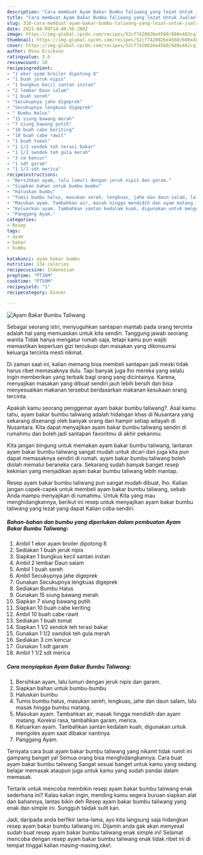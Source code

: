 ```yaml
---
description: "Cara membuat Ayam Bakar Bumbu Taliwang yang lezat Untuk Jualan"
title: "Cara membuat Ayam Bakar Bumbu Taliwang yang lezat Untuk Jualan"
slug: 310-cara-membuat-ayam-bakar-bumbu-taliwang-yang-lezat-untuk-jualan
date: 2021-04-09T14:40:56.260Z
image: https://img-global.cpcdn.com/recipes/52cf7420026e4560/680x482cq70/ayam-bakar-bumbu-taliwang-foto-resep-utama.jpg
thumbnail: https://img-global.cpcdn.com/recipes/52cf7420026e4560/680x482cq70/ayam-bakar-bumbu-taliwang-foto-resep-utama.jpg
cover: https://img-global.cpcdn.com/recipes/52cf7420026e4560/680x482cq70/ayam-bakar-bumbu-taliwang-foto-resep-utama.jpg
author: Mina Erickson
ratingvalue: 3.6
reviewcount: 10
recipeingredient:
- "1 ekor ayam broiler dipotong 8"
- "1 buah jeruk nipis"
- "1 bungkus kecil santan instan"
- "2 lembar Daun salam"
- "1 buah sereh"
- "Secukupnya jahe digeprek"
- "Secukupnya lengkuas digeprek"
- " Bumbu Halus"
- "15 siung bawang merah"
- "7 siung bawang putih"
- "10 buah cabe keriting"
- "10 buah cabe rawit"
- "1 buah tomat"
- "1 1/2 sendok teh terasi bakar"
- "1 1/2 swndok teh gula merah"
- "3 cm kencur"
- "1 sdt garam"
- "1 1/2 sdt merica"
recipeinstructions:
- "Bersihkan ayam, lalu lumuri dengan jeruk nipis dan garam."
- "Siapkan bahan untuk bumbu-bumbu"
- "Haluskan bumbu"
- "Tumis bumbu halus, masukan sereh, lengkuas, jahe dan daun salam, lalu masak hingga bumbu matang."
- "Masukan ayam. Tambahkan air, masak hingga mendidih dan ayam matang. Koreksi rasa, tambahkan garam, merica."
- "Keluarkan ayam. Tambahkan santan kedalam kuah, digunakan untuk mengoles ayam saat dibakar nantinya"
- "Panggang Ayam."
categories:
- Resep
tags:
- ayam
- bakar
- bumbu

katakunci: ayam bakar bumbu 
nutrition: 134 calories
recipecuisine: Indonesian
preptime: "PT36M"
cooktime: "PT59M"
recipeyield: "1"
recipecategory: Dinner

---
```



![Ayam Bakar Bumbu Taliwang](https://img-global.cpcdn.com/recipes/52cf7420026e4560/680x482cq70/ayam-bakar-bumbu-taliwang-foto-resep-utama.jpg)

Sebagai seorang istri, menyuguhkan santapan mantab pada orang tercinta adalah hal yang memuaskan untuk kita sendiri. Tanggung jawab seorang  wanita Tidak hanya mengatur rumah saja, tetapi kamu pun wajib memastikan keperluan gizi tercukupi dan masakan yang dikonsumsi keluarga tercinta mesti nikmat.

Di zaman  saat ini, kalian memang bisa membeli santapan jadi meski tidak harus ribet memasaknya dulu. Tapi banyak juga lho mereka yang selalu ingin memberikan yang terbaik bagi orang yang dicintainya. Karena, menyajikan masakan yang dibuat sendiri jauh lebih bersih dan bisa menyesuaikan makanan tersebut berdasarkan makanan kesukaan orang tercinta. 



Apakah kamu seorang penggemar ayam bakar bumbu taliwang?. Asal kamu tahu, ayam bakar bumbu taliwang adalah hidangan khas di Nusantara yang sekarang disenangi oleh banyak orang dari hampir setiap wilayah di Nusantara. Kita dapat menyajikan ayam bakar bumbu taliwang sendiri di rumahmu dan boleh jadi santapan favoritmu di akhir pekanmu.

Kita jangan bingung untuk memakan ayam bakar bumbu taliwang, lantaran ayam bakar bumbu taliwang sangat mudah untuk dicari dan juga kita pun dapat memasaknya sendiri di rumah. ayam bakar bumbu taliwang boleh diolah memalui beraneka cara. Sekarang sudah banyak banget resep kekinian yang menjadikan ayam bakar bumbu taliwang lebih mantap.

Resep ayam bakar bumbu taliwang pun sangat mudah dibuat, lho. Kalian jangan capek-capek untuk membeli ayam bakar bumbu taliwang, sebab Anda mampu menyajikan di rumahmu. Untuk Kita yang mau menghidangkannya, berikut ini resep untuk menyajikan ayam bakar bumbu taliwang yang lezat yang dapat Kalian coba sendiri.

<!--inarticleads1-->

##### Bahan-bahan dan bumbu yang diperlukan dalam pembuatan Ayam Bakar Bumbu Taliwang:

1. Ambil 1 ekor ayam broiler dipotong 8
1. Sediakan 1 buah jeruk nipis
1. Siapkan 1 bungkus kecil santan instan
1. Ambil 2 lembar Daun salam
1. Ambil 1 buah sereh
1. Ambil Secukupnya jahe digeprek
1. Gunakan Secukupnya lengkuas digeprek
1. Sediakan  Bumbu Halus
1. Gunakan 15 siung bawang merah
1. Siapkan 7 siung bawang putih
1. Siapkan 10 buah cabe keriting
1. Ambil 10 buah cabe rawit
1. Sediakan 1 buah tomat
1. Siapkan 1 1/2 sendok teh terasi bakar
1. Gunakan 1 1/2 swndok teh gula merah
1. Sediakan 3 cm kencur
1. Gunakan 1 sdt garam
1. Ambil 1 1/2 sdt merica




<!--inarticleads2-->

##### Cara menyiapkan Ayam Bakar Bumbu Taliwang:

1. Bersihkan ayam, lalu lumuri dengan jeruk nipis dan garam.
1. Siapkan bahan untuk bumbu-bumbu
1. Haluskan bumbu
1. Tumis bumbu halus, masukan sereh, lengkuas, jahe dan daun salam, lalu masak hingga bumbu matang.
1. Masukan ayam. Tambahkan air, masak hingga mendidih dan ayam matang. Koreksi rasa, tambahkan garam, merica.
1. Keluarkan ayam. Tambahkan santan kedalam kuah, digunakan untuk mengoles ayam saat dibakar nantinya
1. Panggang Ayam.




Ternyata cara buat ayam bakar bumbu taliwang yang nikamt tidak rumit ini gampang banget ya! Semua orang bisa menghidangkannya. Cara buat ayam bakar bumbu taliwang Sangat sesuai banget untuk kamu yang sedang belajar memasak ataupun juga untuk kamu yang sudah pandai dalam memasak.

Tertarik untuk mencoba membikin resep ayam bakar bumbu taliwang enak sederhana ini? Kalau kalian ingin, mending kamu segera buruan siapkan alat dan bahannya, lantas bikin deh Resep ayam bakar bumbu taliwang yang enak dan simple ini. Sungguh taidak sulit kan. 

Jadi, daripada anda berfikir lama-lama, ayo kita langsung saja hidangkan resep ayam bakar bumbu taliwang ini. Dijamin anda gak akan menyesal sudah buat resep ayam bakar bumbu taliwang enak simple ini! Selamat mencoba dengan resep ayam bakar bumbu taliwang enak tidak ribet ini di tempat tinggal kalian masing-masing,oke!.

